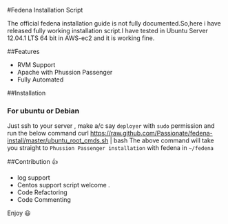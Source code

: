 #Fedena Installation Script 

The official fedena installation guide is not fully documented.So,here i have released fully working installation script.I have tested in Ubuntu Server 12.04.1 LTS 64 bit  in AWS-ec2 and it is working fine. 

##Features 
* RVM Support
* Apache with Phussion Passenger 
* Fully Automated

##Installation 
 
### For ubuntu or Debian
Just ssh to your server , make a/c say `deployer` with `sudo` permission and run the below command
    curl https://raw.github.com/Passionate/fedena-install/master/ubuntu_root_cmds.sh | bash 
The above command will take you straight to `Phussion Passenger installation` with fedena in `~/fedena` 

##Contribution :thumbsup:
 * log support
 * Centos support script welcome . 
 * Code Refactoring
 * Code Commenting


Enjoy :smiley: